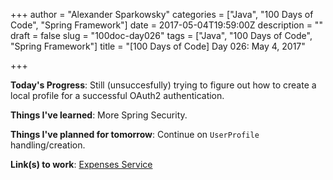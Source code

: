 +++
author = "Alexander Sparkowsky"
categories = ["Java", "100 Days of Code", "Spring Framework"]
date = 2017-05-04T19:59:00Z
description = ""
draft = false
slug = "100doc-day026"
tags = ["Java", "100 Days of Code", "Spring Framework"]
title = "[100 Days of Code] Day 026: May 4, 2017"

+++

**Today's Progress**: Still (unsuccesfully) trying to figure out how to create a local profile for a successful OAuth2 authentication.

**Things I've learned**: More Spring Security.

**Things I've planned for tomorrow**: Continue on `UserProfile` handling/creation.

**Link(s) to work**: [Expenses Service](https://github.com/roamingthings/expenses-service/commit/1f52f69e5782f99fe8289fcd30534714dc670069)


